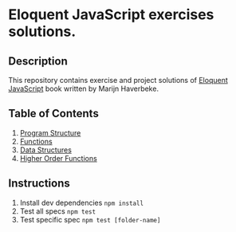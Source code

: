 # Eloquent JavaScript exercises solutions.

## Description

This repository contains exercise and project solutions of [Eloquent JavaScript](https://eloquentjavascript.net/) book written by Marijn Haverbeke.

## Table of Contents

1. [Program Structure](program-structure/index.js)
2. [Functions](functions/index.js)
3. [Data Structures](data-structures/index.js)
4. [Higher Order Functions](higher-order-functions/index.js)

## Instructions

1. Install dev dependencies `npm install`
2. Test all specs `npm test`
3. Test specific spec `npm test [folder-name]`
